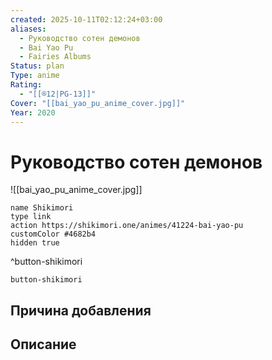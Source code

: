 ```yaml
---
created: 2025-10-11T02:12:24+03:00
aliases:
  - Руководство сотен демонов
  - Bai Yao Pu
  - Fairies Albums
Status: plan
Type: anime
Rating:
  - "[[®️12|PG-13]]"
Cover: "[[bai_yao_pu_anime_cover.jpg]]"
Year: 2020
---
```


# Руководство сотен демонов

![[bai_yao_pu_anime_cover.jpg]]



```button
name Shikimori
type link
action https://shikimori.one/animes/41224-bai-yao-pu
customColor #4682b4
hidden true
```
^button-shikimori





`button-shikimori`

## Причина добавления




## Описание


